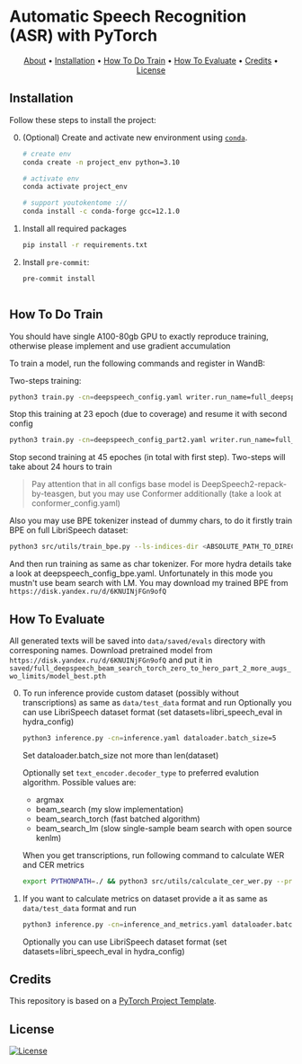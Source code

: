 # Automatic Speech Recognition (ASR) with PyTorch

<p align="center">
  <a href="#about">About</a> •
  <a href="#installation">Installation</a> •
  <a href="#how-to-do-train">How To Do Train</a> •
  <a href="#how-to-evaluate">How To Evaluate</a> •
  <a href="#credits">Credits</a> •
  <a href="#license">License</a>
</p>

## Installation

Follow these steps to install the project:

0. (Optional) Create and activate new environment using [`conda`](https://conda.io/projects/conda/en/latest/user-guide/getting-started.html).

   ```bash
   # create env
   conda create -n project_env python=3.10

   # activate env
   conda activate project_env

   # support youtokentome ://
   conda install -c conda-forge gcc=12.1.0
   ```

1. Install all required packages

   ```bash
   pip install -r requirements.txt
   ```

2. Install `pre-commit`:
   ```bash
   pre-commit install
   ```
   ```

## How To Do Train
You should have single A100-80gb GPU to exactly reproduce training, otherwise please implement and use gradient accumulation

To train a model, run the following commands and register in WandB:

Two-steps training:
```bash
python3 train.py -cn=deepspeech_config.yaml writer.run_name=full_deepspeech_beam_search_torch_zero_to_hero 
```
Stop this training at 23 epoch (due to coverage) and resume it with second config
```bash
python3 train.py -cn=deepspeech_config_part2.yaml writer.run_name=full_deepspeech_beam_search_torch_zero_to_hero_part_2_more_augs_wo_limits trainer.resume_from=<ABSOLUTE_PATH_TO_DIRECTORY>/saved/full_deepspeech_beam_search_torch_zero_to_hero/model_best.pth
```
Stop second training at 45 epoches (in total with first step). Two-steps will take about 24 hours to train

> Pay attention that in all configs base model is DeepSpeech2-repack-by-teasgen, but you may use Conformer additionally (take a look at conformer_config.yaml)

Also you may use BPE tokenizer instead of dummy chars, to do it firstly train BPE on full LibriSpeech dataset:
```bash
python3 src/utils/train_bpe.py --ls-indices-dir <ABSOLUTE_PATH_TO_DIRECTORY>/data/datasets/librispeech --dir-to-save-model <ABSOLUTE_PATH_TO_DIRECTORY>/data/bpe
```
And then run training as same as char tokenizer. For more hydra details take a look at deepspeech_config_bpe.yaml. Unfortunately in this mode you mustn't use beam search with LM. You may download my trained BPE from `https://disk.yandex.ru/d/6KNUINjFGn9ofQ`

## How To Evaluate
All generated texts will be saved into `data/saved/evals` directory with corresponing names. Download pretrained model from `https://disk.yandex.ru/d/6KNUINjFGn9ofQ` and put it in `saved/full_deepspeech_beam_search_torch_zero_to_hero_part_2_more_augs_wo_limits/model_best.pth`

0. To run inference provide custom dataset (possibly without transcriptions) as same as `data/test_data` format and run
   Optionally you can use LibriSpeech dataset format (set datasets=libri_speech_eval in hydra_config)

   ```bash
   python3 inference.py -cn=inference.yaml dataloader.batch_size=5
   ```
   Set dataloader.batch_size not more than len(dataset)

   Optionally set `text_encoder.decoder_type` to preferred evalution algorithm. Possible values are:
   - argmax
   - beam_search (my slow implementation)
   - beam_search_torch (fast batched algorithm)
   - beam_search_lm (slow single-sample beam search with open source kenlm)

   When you get transcriptions, run following command to calculate WER and CER metrics
   ```bash
   export PYTHONPATH=./ && python3 src/utils/calculate_cer_wer.py --predicts-dir <ABSOLUTE_PATH_TO_DIRECTORY>/data/saved/evals/test --gt-dir <ABSOLUTE_PATH_TO_DIRECTORY>/data/test_data/transcriptions
   ```

1. If you want to calculate metrics on dataset provide a it as same as `data/test_data` format and run
   
   ```bash
   python3 inference.py -cn=inference_and_metrics.yaml dataloader.batch_size=5
   ```

   Optionally you can use LibriSpeech dataset format (set datasets=libri_speech_eval in hydra_config)

## Credits

This repository is based on a [PyTorch Project Template](https://github.com/Blinorot/pytorch_project_template).

## License

[![License](https://img.shields.io/badge/license-MIT-blue.svg)](/LICENSE)
